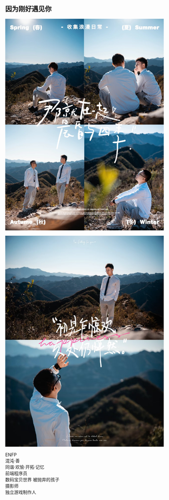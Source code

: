 ## 因为刚好遇见你

![叽和v](./IMG_7178.JPG "要和vv做一辈子好朋友")

![叽和v](./IMG_7179.JPG "vv是世界上的另一个我")

ENFP  
混沌·善  
同谐·欢愉·开拓·记忆  
前端程序员  
数码宝贝世界 被抛弃的孩子  
摄影师  
独立游戏制作人  


<!--
[![Anurag's github stats](https://github-readme-stats.vercel.app/api?username=roco2015&theme=algolia&show_icons=true)](https://github.com/anuraghazra/github-readme-stats)
**roco2015/roco2015** is a ✨ _special_ ✨ repository because its `README.md` (this file) appears on your GitHub profile.

Here are some ideas to get you started:

- 🔭 I’m currently working on ...
- 🌱 I’m currently learning ...
- 👯 I’m looking to collaborate on ...
- 🤔 I’m looking for help with ...
- 💬 Ask me about ...
- 📫 How to reach me: ...
- 😄 Pronouns: ...
- ⚡ Fun fact: ...
-->
